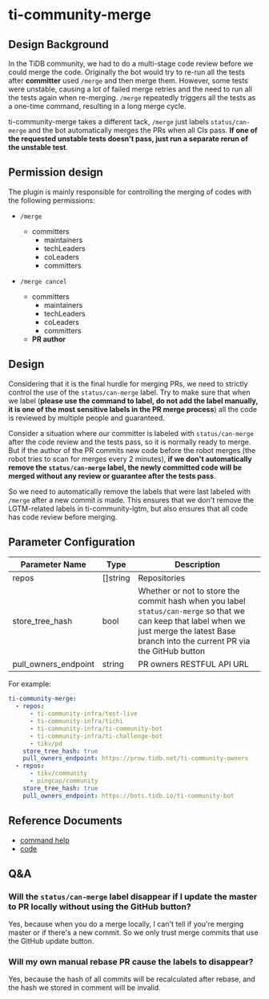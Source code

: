 # ti-community-merge

## Design Background

In the TiDB community, we had to do a multi-stage code review before we could merge the code. Originally the bot would try to re-run all the tests after **committer** used `/merge` and then merge them. However, some tests were unstable, causing a lot of failed merge retries and the need to run all the tests again when re-merging. `/merge` repeatedly triggers all the tests as a one-time command, resulting in a long merge cycle.

ti-community-merge takes a different tack, `/merge` just labels `status/can-merge` and the bot automatically merges the PRs when all CIs pass. **If one of the requested unstable tests doesn't pass, just run a separate rerun of the unstable test**.

## Permission design

The plugin is mainly responsible for controlling the merging of codes with the following permissions:

- `/merge` 
  - committers
    - maintainers
    - techLeaders
    - coLeaders
    - committers

- `/merge cancel` 
  - committers
    - maintainers
    - techLeaders
    - coLeaders
    - committers
  - **PR author**

## Design

Considering that it is the final hurdle for merging PRs, we need to strictly control the use of the `status/can-merge` label. Try to make sure that when we label (**please use the command to label, do not add the label manually, it is one of the most sensitive labels in the PR merge process**) all the code is reviewed by multiple people and guaranteed.

Consider a situation where our committer is labeled with `status/can-merge` after the code review and the tests pass, so it is normally ready to merge. But if the author of the PR commits new code before the robot merges (the robot tries to scan for merges every 2 minutes), **if we don't automatically remove the `status/can-merge` label, the newly committed code will be merged without any review or guarantee after the tests pass**.

So we need to automatically remove the labels that were last labeled with `/merge` after a new commit is made. This ensures that we don't remove the LGTM-related labels in ti-community-lgtm, but also ensures that all code has code review before merging.

## Parameter Configuration 

| Parameter Name       | Type     | Description                                                                                                                                                                                  |
| -------------------- | -------- | -------------------------------------------------------------------------------------------------------------------------------------------------------------------------------------------- |
| repos                | []string | Repositories                                                                                                                                                                                 |
| store_tree_hash      | bool     | Whether or not to store the commit hash when you label `status/can-merge` so that we can keep that label when we just merge the latest Base branch into the current PR via the GitHub button |
| pull_owners_endpoint | string   | PR owners RESTFUL API URL                                                                                                                                                                    |

For example:

```yml
ti-community-merge:
  - repos:
      - ti-community-infra/test-live
      - ti-community-infra/tichi
      - ti-community-infra/ti-community-bot
      - ti-community-infra/ti-challenge-bot
      - tikv/pd
    store_tree_hash: true
    pull_owners_endpoint: https://prow.tidb.net/ti-community-owners
  - repos:
      - tikv/community
      - pingcap/community
    store_tree_hash: true
    pull_owners_endpoint: https://bots.tidb.io/ti-community-bot
```

## Reference Documents

- [command help](https://prow.tidb.net/command-help?repo=ti-community-infra%2Ftest-live#merge)
- [code](https://github.com/ti-community-infra/tichi/tree/master/internal/pkg/externalplugins/merge)

## Q&A

### Will the `status/can-merge` label disappear if I update the master to PR locally without using the GitHub button?

Yes, because when you do a merge locally, I can't tell if you're merging master or if there's a new commit. So we only trust merge commits that use the GitHub update button.

### Will my own manual rebase PR cause the labels to disappear?

Yes, because the hash of all commits will be recalculated after rebase, and the hash we stored in comment will be invalid.

